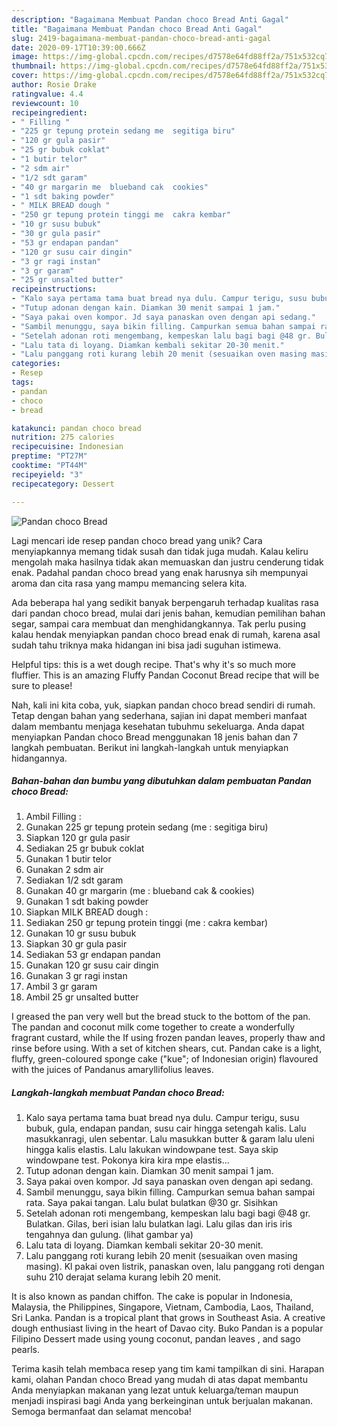```yaml
---
description: "Bagaimana Membuat Pandan choco Bread Anti Gagal"
title: "Bagaimana Membuat Pandan choco Bread Anti Gagal"
slug: 2419-bagaimana-membuat-pandan-choco-bread-anti-gagal
date: 2020-09-17T10:39:00.666Z
image: https://img-global.cpcdn.com/recipes/d7578e64fd88ff2a/751x532cq70/pandan-choco-bread-foto-resep-utama.jpg
thumbnail: https://img-global.cpcdn.com/recipes/d7578e64fd88ff2a/751x532cq70/pandan-choco-bread-foto-resep-utama.jpg
cover: https://img-global.cpcdn.com/recipes/d7578e64fd88ff2a/751x532cq70/pandan-choco-bread-foto-resep-utama.jpg
author: Rosie Drake
ratingvalue: 4.4
reviewcount: 10
recipeingredient:
- " Filling "
- "225 gr tepung protein sedang me  segitiga biru"
- "120 gr gula pasir"
- "25 gr bubuk coklat"
- "1 butir telor"
- "2 sdm air"
- "1/2 sdt garam"
- "40 gr margarin me  blueband cak  cookies"
- "1 sdt baking powder"
- " MILK BREAD dough "
- "250 gr tepung protein tinggi me  cakra kembar"
- "10 gr susu bubuk"
- "30 gr gula pasir"
- "53 gr endapan pandan"
- "120 gr susu cair dingin"
- "3 gr ragi instan"
- "3 gr garam"
- "25 gr unsalted butter"
recipeinstructions:
- "Kalo saya pertama tama buat bread nya dulu. Campur terigu, susu bubuk, gula, endapan pandan, susu cair hingga setengah kalis. Lalu masukkanragi, ulen sebentar. Lalu masukkan butter &amp; garam lalu uleni hingga kalis elastis. Lalu lakukan windowpane test. Saya skip windowpane test. Pokonya kira kira mpe elastis..."
- "Tutup adonan dengan kain. Diamkan 30 menit sampai 1 jam."
- "Saya pakai oven kompor. Jd saya panaskan oven dengan api sedang."
- "Sambil menunggu, saya bikin filling. Campurkan semua bahan sampai rata. Saya pakai tangan. Lalu bulat bulatkan @30 gr. Sisihkan"
- "Setelah adonan roti mengembang, kempeskan lalu bagi bagi @48 gr. Bulatkan. Gilas, beri isian lalu bulatkan lagi. Lalu gilas dan iris iris tengahnya dan gulung. (lihat gambar ya)"
- "Lalu tata di loyang. Diamkan kembali sekitar 20-30 menit."
- "Lalu panggang roti kurang lebih 20 menit (sesuaikan oven masing masing). Kl pakai oven listrik, panaskan oven, lalu panggang roti dengan suhu 210 derajat selama kurang lebih 20 menit."
categories:
- Resep
tags:
- pandan
- choco
- bread

katakunci: pandan choco bread 
nutrition: 275 calories
recipecuisine: Indonesian
preptime: "PT27M"
cooktime: "PT44M"
recipeyield: "3"
recipecategory: Dessert

---
```



![Pandan choco Bread](https://img-global.cpcdn.com/recipes/d7578e64fd88ff2a/751x532cq70/pandan-choco-bread-foto-resep-utama.jpg)

Lagi mencari ide resep pandan choco bread yang unik? Cara menyiapkannya memang tidak susah dan tidak juga mudah. Kalau keliru mengolah maka hasilnya tidak akan memuaskan dan justru cenderung tidak enak. Padahal pandan choco bread yang enak harusnya sih mempunyai aroma dan cita rasa yang mampu memancing selera kita.

Ada beberapa hal yang sedikit banyak berpengaruh terhadap kualitas rasa dari pandan choco bread, mulai dari jenis bahan, kemudian pemilihan bahan segar, sampai cara membuat dan menghidangkannya. Tak perlu pusing kalau hendak menyiapkan pandan choco bread enak di rumah, karena asal sudah tahu triknya maka hidangan ini bisa jadi suguhan istimewa.

Helpful tips: this is a wet dough recipe. That&#39;s why it&#39;s so much more fluffier. This is an amazing Fluffy Pandan Coconut Bread recipe that will be sure to please!


Nah, kali ini kita coba, yuk, siapkan pandan choco bread sendiri di rumah. Tetap dengan bahan yang sederhana, sajian ini dapat memberi manfaat dalam membantu menjaga kesehatan tubuhmu sekeluarga. Anda dapat menyiapkan Pandan choco Bread menggunakan 18 jenis bahan dan 7 langkah pembuatan. Berikut ini langkah-langkah untuk menyiapkan hidangannya.

<!--inarticleads1-->

##### Bahan-bahan dan bumbu yang dibutuhkan dalam pembuatan Pandan choco Bread:

1. Ambil  Filling :
1. Gunakan 225 gr tepung protein sedang (me : segitiga biru)
1. Siapkan 120 gr gula pasir
1. Sediakan 25 gr bubuk coklat
1. Gunakan 1 butir telor
1. Gunakan 2 sdm air
1. Sediakan 1/2 sdt garam
1. Gunakan 40 gr margarin (me : blueband cak &amp; cookies)
1. Gunakan 1 sdt baking powder
1. Siapkan  MILK BREAD dough :
1. Sediakan 250 gr tepung protein tinggi (me : cakra kembar)
1. Gunakan 10 gr susu bubuk
1. Siapkan 30 gr gula pasir
1. Sediakan 53 gr endapan pandan
1. Gunakan 120 gr susu cair dingin
1. Gunakan 3 gr ragi instan
1. Ambil 3 gr garam
1. Ambil 25 gr unsalted butter


I greased the pan very well but the bread stuck to the bottom of the pan. The pandan and coconut milk come together to create a wonderfully fragrant custard, while the If using frozen pandan leaves, properly thaw and rinse before using. With a set of kitchen shears, cut. Pandan cake is a light, fluffy, green-coloured sponge cake (&#34;kue&#34;; of Indonesian origin) flavoured with the juices of Pandanus amaryllifolius leaves. 

<!--inarticleads2-->

##### Langkah-langkah membuat Pandan choco Bread:

1. Kalo saya pertama tama buat bread nya dulu. Campur terigu, susu bubuk, gula, endapan pandan, susu cair hingga setengah kalis. Lalu masukkanragi, ulen sebentar. Lalu masukkan butter &amp; garam lalu uleni hingga kalis elastis. Lalu lakukan windowpane test. Saya skip windowpane test. Pokonya kira kira mpe elastis...
1. Tutup adonan dengan kain. Diamkan 30 menit sampai 1 jam.
1. Saya pakai oven kompor. Jd saya panaskan oven dengan api sedang.
1. Sambil menunggu, saya bikin filling. Campurkan semua bahan sampai rata. Saya pakai tangan. Lalu bulat bulatkan @30 gr. Sisihkan
1. Setelah adonan roti mengembang, kempeskan lalu bagi bagi @48 gr. Bulatkan. Gilas, beri isian lalu bulatkan lagi. Lalu gilas dan iris iris tengahnya dan gulung. (lihat gambar ya)
1. Lalu tata di loyang. Diamkan kembali sekitar 20-30 menit.
1. Lalu panggang roti kurang lebih 20 menit (sesuaikan oven masing masing). Kl pakai oven listrik, panaskan oven, lalu panggang roti dengan suhu 210 derajat selama kurang lebih 20 menit.


It is also known as pandan chiffon. The cake is popular in Indonesia, Malaysia, the Philippines, Singapore, Vietnam, Cambodia, Laos, Thailand, Sri Lanka. Pandan is a tropical plant that grows in Southeast Asia. A creative dough enthusiast living in the heart of Davao city. Buko Pandan is a popular Filipino Dessert made using young coconut, pandan leaves , and sago pearls. 

Terima kasih telah membaca resep yang tim kami tampilkan di sini. Harapan kami, olahan Pandan choco Bread yang mudah di atas dapat membantu Anda menyiapkan makanan yang lezat untuk keluarga/teman maupun menjadi inspirasi bagi Anda yang berkeinginan untuk berjualan makanan. Semoga bermanfaat dan selamat mencoba!
